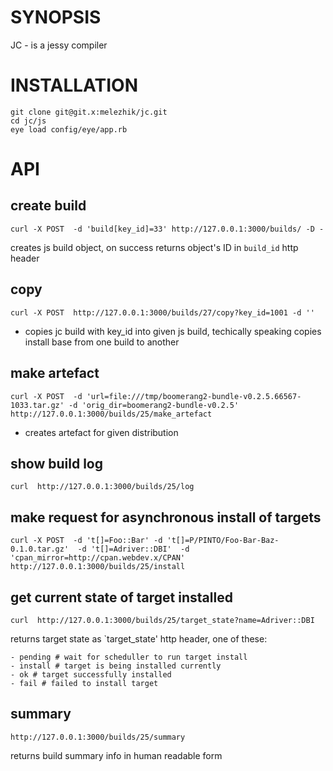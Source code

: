 # SYNOPSIS

JC - is a jessy compiler


# INSTALLATION


    git clone git@git.x:melezhik/jc.git
    cd jc/js
    eye load config/eye/app.rb


# API

## create build

    curl -X POST  -d 'build[key_id]=33' http://127.0.0.1:3000/builds/ -D -

creates js build object, on success returns object's ID in `build_id` http header


## copy

    curl -X POST  http://127.0.0.1:3000/builds/27/copy?key_id=1001 -d ''

- copies jc build with key_id into given js build, techically speaking copies install base from one build to another 


## make artefact

    curl -X POST  -d 'url=file:///tmp/boomerang2-bundle-v0.2.5.66567-1033.tar.gz' -d 'orig_dir=boomerang2-bundle-v0.2.5' http://127.0.0.1:3000/builds/25/make_artefact    

- creates artefact for given distribution 


## show build log

    curl  http://127.0.0.1:3000/builds/25/log

## make request for asynchronous install of targets

    curl -X POST  -d 't[]=Foo::Bar' -d 't[]=P/PINTO/Foo-Bar-Baz-0.1.0.tar.gz'  -d 't[]=Adriver::DBI'  -d 'cpan_mirror=http://cpan.webdev.x/CPAN' http://127.0.0.1:3000/builds/25/install

## get current state of  target installed

    curl  http://127.0.0.1:3000/builds/25/target_state?name=Adriver::DBI

returns target state as `target_state' http header, one of these:

    - pending # wait for scheduller to run target install
    - install # target is being installed currently 
    - ok # target successfully installed
    - fail # failed to install target


## summary

    http://127.0.0.1:3000/builds/25/summary 

returns build summary info in human readable form

